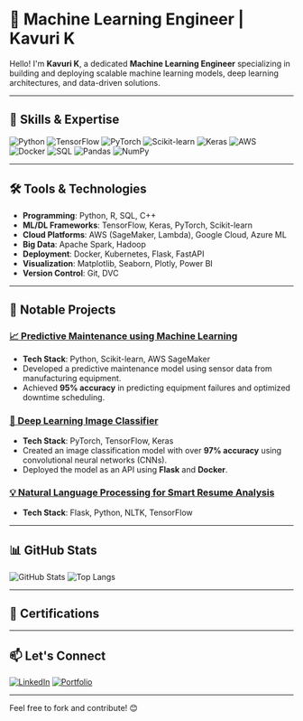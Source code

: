 # 🤖 Machine Learning Engineer | Kavuri K

Hello! I'm **Kavuri K**, a dedicated **Machine Learning Engineer** specializing in building and deploying scalable machine learning models, deep learning architectures, and data-driven solutions.

---

## 🧠 Skills & Expertise

![Python](https://img.shields.io/badge/-Python-3776AB?style=for-the-badge&logo=python&logoColor=white)
![TensorFlow](https://img.shields.io/badge/-TensorFlow-FF6F00?style=for-the-badge&logo=tensorflow&logoColor=white)
![PyTorch](https://img.shields.io/badge/-PyTorch-EE4C2C?style=for-the-badge&logo=pytorch&logoColor=white)
![Scikit-learn](https://img.shields.io/badge/-Scikit%20Learn-F7931E?style=for-the-badge&logo=scikit-learn&logoColor=white)
![Keras](https://img.shields.io/badge/-Keras-D00000?style=for-the-badge&logo=keras&logoColor=white)
![AWS](https://img.shields.io/badge/-AWS-232F3E?style=for-the-badge&logo=amazonaws&logoColor=white)
![Docker](https://img.shields.io/badge/-Docker-2496ED?style=for-the-badge&logo=docker&logoColor=white)
![SQL](https://img.shields.io/badge/-SQL-336791?style=for-the-badge&logo=postgresql&logoColor=white)
![Pandas](https://img.shields.io/badge/-Pandas-150458?style=for-the-badge&logo=pandas&logoColor=white)
![NumPy](https://img.shields.io/badge/-NumPy-013243?style=for-the-badge&logo=numpy&logoColor=white)

---

## 🛠️ Tools & Technologies

- **Programming**: Python, R, SQL, C++
- **ML/DL Frameworks**: TensorFlow, Keras, PyTorch, Scikit-learn
- **Cloud Platforms**: AWS (SageMaker, Lambda), Google Cloud, Azure ML
- **Big Data**: Apache Spark, Hadoop
- **Deployment**: Docker, Kubernetes, Flask, FastAPI
- **Visualization**: Matplotlib, Seaborn, Plotly, Power BI
- **Version Control**: Git, DVC

---

## 🚀 Notable Projects

### [📈 Predictive Maintenance using Machine Learning](https://github.com/yourusername/project-link)
- **Tech Stack**: Python, Scikit-learn, AWS SageMaker
- Developed a predictive maintenance model using sensor data from manufacturing equipment.
- Achieved **95% accuracy** in predicting equipment failures and optimized downtime scheduling.

### [🎨 Deep Learning Image Classifier](https://github.com/yourusername/project-link)
- **Tech Stack**: PyTorch, TensorFlow, Keras
- Created an image classification model with over **97% accuracy** using convolutional neural networks (CNNs).
- Deployed the model as an API using **Flask** and **Docker**.

### [💡 Natural Language Processing for Smart Resume Analysis](https://github.com/yourusername/project-link)
- **Tech Stack**: Flask, Python, NLTK, TensorFlow


---

## 📊 GitHub Stats

![GitHub Stats](https://github-readme-stats.vercel.app/api?username=yourusername&show_icons=true&theme=radical)
![Top Langs](https://github-readme-stats.vercel.app/api/top-langs/?username=yourusername&layout=compact&theme=radical)

---

## 🏅 Certifications



---

## 📫 Let's Connect

[![LinkedIn](https://img.shields.io/badge/-LinkedIn-0A66C2?style=for-the-badge&logo=linkedin&logoColor=white)](https://www.linkedin.com/in/yourprofile)
[![Portfolio](https://img.shields.io/badge/-Portfolio-FF5722?style=for-the-badge&logo=googlechrome&logoColor=white)](https://your-website.com)

---

Feel free to fork and contribute! 😊
